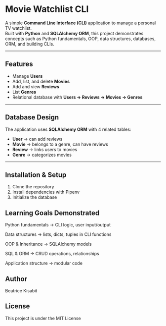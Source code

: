 #  Movie Watchlist CLI

A simple **Command Line Interface (CLI)** application to manage a personal TV watchlist.  
Built with **Python** and **SQLAlchemy ORM**, this project demonstrates concepts such as Python fundamentals, OOP, data structures, databases, ORM, and building CLIs.

---

##  Features
- Manage **Users**
- Add, list, and delete **Movies**
- Add and view **Reviews**
- List **Genres**
- Relational database with **Users → Reviews → Movies → Genres**

---

##  Database Design
The application uses **SQLAlchemy ORM** with 4 related tables:

- **User** → can add reviews  
- **Movie** → belongs to a genre, can have reviews  
- **Review** → links users to movies  
- **Genre** → categorizes movies  

---

##  Installation & Setup

1. Clone the repository
2. Install dependencies with Pipenv
3. Initialize the database

 ## Learning Goals Demonstrated

Python fundamentals → CLI logic, user input/output

Data structures → lists, dicts, tuples in CLI functions

OOP & Inheritance → SQLAlchemy models

SQL & ORM → CRUD operations, relationships

Application structure → modular code
 
## Author

Beatrice Kisabit

## License

This project is under the MIT License